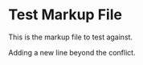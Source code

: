 # Test Markup File

This is the <base> markup file to test against.

Adding a new line beyond the conflict.
